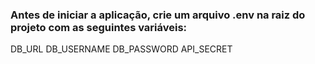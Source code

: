 ### Antes de iniciar a aplicação, crie um arquivo .env na raiz do projeto com as seguintes variáveis:

DB_URL
DB_USERNAME
DB_PASSWORD
API_SECRET